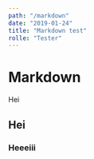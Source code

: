 ```yaml
---
path: "/markdown"
date: "2019-01-24"
title: "Markdown test"
rolle: "Tester"
---
```


# Markdown

Hei

## Hei

### Heeeiii